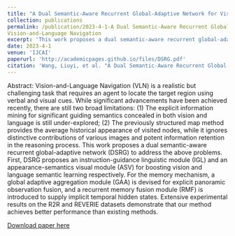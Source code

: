 ```yaml
---
title: "A Dual Semantic-Aware Recurrent Global-Adaptive Network for Vision-and-Language Navigation"
collection: publications
permalink: /publication/2023-4-1-A Dual Semantic-Aware Recurrent Global-Adaptive Network for
Vision-and-Language Navigation
excerpt: 'This work proposes a dual semantic-aware recurrent global-adaptive network (DSRG) to address two problems in VLN. (1) The explicit information mining for significant guiding semantics concealed in both vision and language is still under-explored; (2) The previously structured map method provides the average historical appearance of visited nodes, while it ignores distinctive contributions of various images and potent information retention in the reasoning process.'
date: 2023-4-1
venue: 'IJCAI'
paperurl: 'http://academicpages.github.io/files/DSRG.pdf'
citation: 'Wang, Liuyi, et al. "A Dual Semantic-Aware Recurrent Global-Adaptive Network For Vision-and-Language Navigation." arXiv preprint arXiv:2305.03602 (2023).'
---
```

Abstract: Vision-and-Language Navigation (VLN) is a realistic but challenging task that requires an agent to locate the target region using verbal and visual cues. While significant advancements have been achieved recently, there are still two broad limitations: (1) The explicit information mining for significant guiding semantics concealed in both vision and language is still under-explored; (2) The previously structured map method provides the average historical appearance of visited nodes, while it ignores distinctive contributions of various images and potent information retention in the reasoning process. This work proposes a dual semantic-aware recurrent global-adaptive network (DSRG) to address the above problems. First, DSRG proposes an instruction-guidance linguistic module (IGL) and an appearance-semantics visual module (ASV) for boosting vision and language semantic learning respectively. For the memory mechanism, a global adaptive aggregation module (GAA) is devised for explicit panoramic observation fusion, and a recurrent memory fusion module (RMF) is introduced to supply implicit temporal hidden states. Extensive experimental results on the R2R and REVERIE datasets demonstrate that our method achieves better performance than existing methods.

[Download paper here](http://academicpages.github.io/files/DSRG.pdf)